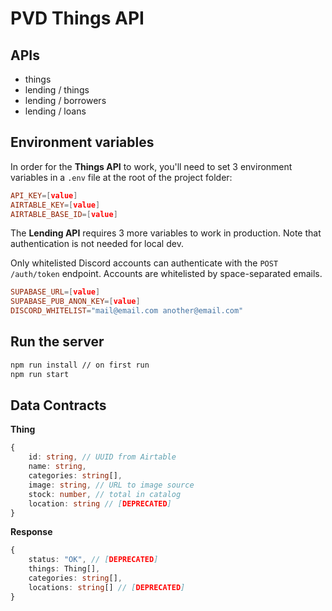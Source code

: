 # PVD Things API

## APIs
- things
- lending / things
- lending / borrowers
- lending / loans

## Environment variables
In order for the **Things API** to work, you'll need to set 3 environment variables in a `.env` file at the root of the project folder:
```toml
API_KEY=[value]
AIRTABLE_KEY=[value]
AIRTABLE_BASE_ID=[value]
```

The **Lending API** requires 3 more variables to work in production. Note that authentication is not needed for local dev.

Only whitelisted Discord accounts can authenticate with the `POST /auth/token` endpoint. Accounts are whitelisted by space-separated emails.
```toml
SUPABASE_URL=[value]
SUPABASE_PUB_ANON_KEY=[value]
DISCORD_WHITELIST="mail@email.com another@email.com"
```

## Run the server
```bash
npm run install // on first run
npm run start
```

## Data Contracts

**Thing**
```ts
{
    id: string, // UUID from Airtable
    name: string,
    categories: string[],
    image: string, // URL to image source
    stock: number, // total in catalog
    location: string // [DEPRECATED]
}
```

**Response**
```ts
{
    status: "OK", // [DEPRECATED]
    things: Thing[],
    categories: string[],
    locations: string[] // [DEPRECATED]
}
```
